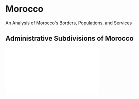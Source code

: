 # Morocco
An Analysis of Morocco's Borders, Populations, and Services

## Administrative Subdivisions of Morocco

![](final.pdf)


